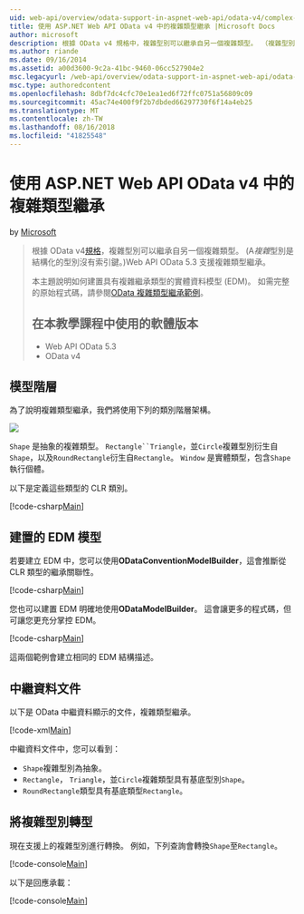 ```yaml
---
uid: web-api/overview/odata-support-in-aspnet-web-api/odata-v4/complex-type-inheritance-in-odata-v4
title: 使用 ASP.NET Web API OData v4 中的複雜類型繼承 |Microsoft Docs
author: microsoft
description: 根據 OData v4 規格中，複雜型別可以繼承自另一個複雜類型。 （複雜型別是結構化的型別沒有索引鍵）。Web API...
ms.author: riande
ms.date: 09/16/2014
ms.assetid: a00d3600-9c2a-41bc-9460-06cc527904e2
msc.legacyurl: /web-api/overview/odata-support-in-aspnet-web-api/odata-v4/complex-type-inheritance-in-odata-v4
msc.type: authoredcontent
ms.openlocfilehash: 8dbf7dc4cfc70e1ea1ed6f72ffc0751a56809c09
ms.sourcegitcommit: 45ac74e400f9f2b7dbded66297730f6f14a4eb25
ms.translationtype: MT
ms.contentlocale: zh-TW
ms.lasthandoff: 08/16/2018
ms.locfileid: "41825548"
---
```

<a name="complex-type-inheritance-in-odata-v4-with-aspnet-web-api"></a>使用 ASP.NET Web API OData v4 中的複雜類型繼承
====================
by [Microsoft](https://github.com/microsoft)

> 根據 OData v4[規格](http://www.odata.org/documentation/odata-version-4-0/)，複雜型別可以繼承自另一個複雜類型。 (A*複雜*型別是結構化的型別沒有索引鍵。)Web API OData 5.3 支援複雜類型繼承。
> 
> 本主題說明如何建置具有複雜繼承類型的實體資料模型 (EDM)。 如需完整的原始程式碼，請參閱[OData 複雜類型繼承範例](http://aspnet.codeplex.com/sourcecontrol/latest#Samples/WebApi/OData/v4/ODataComplexTypeInheritanceSample/ReadMe.txt)。
> 
> ## <a name="software-versions-used-in-the-tutorial"></a>在本教學課程中使用的軟體版本
> 
> 
> - Web API OData 5.3
> - OData v4


## <a name="model-hierarchy"></a>模型階層

為了說明複雜類型繼承，我們將使用下列的類別階層架構。

![](complex-type-inheritance-in-odata-v4/_static/image1.png)

`Shape` 是抽象的複雜類型。 `Rectangle``Triangle`，並`Circle`複雜型別衍生自`Shape`，以及`RoundRectangle`衍生自`Rectangle`。 `Window` 是實體類型，包含`Shape`執行個體。

以下是定義這些類型的 CLR 類別。

[!code-csharp[Main](complex-type-inheritance-in-odata-v4/samples/sample1.cs)]

## <a name="build-the-edm-model"></a>建置的 EDM 模型

若要建立 EDM 中，您可以使用**ODataConventionModelBuilder**，這會推斷從 CLR 類型的繼承關聯性。

[!code-csharp[Main](complex-type-inheritance-in-odata-v4/samples/sample2.cs)]

您也可以建置 EDM 明確地使用**ODataModelBuilder**。 這會讓更多的程式碼，但可讓您更充分掌控 EDM。

[!code-csharp[Main](complex-type-inheritance-in-odata-v4/samples/sample3.cs)]

這兩個範例會建立相同的 EDM 結構描述。

## <a name="metadata-document"></a>中繼資料文件

以下是 OData 中繼資料顯示的文件，複雜類型繼承。

[!code-xml[Main](complex-type-inheritance-in-odata-v4/samples/sample4.xml?highlight=13,17,25,30)]

中繼資料文件中，您可以看到：

- `Shape`複雜型別為抽象。
- `Rectangle`， `Triangle`，並`Circle`複雜類型具有基底型別`Shape`。
- `RoundRectangle`類型具有基底類型`Rectangle`。

## <a name="casting-complex-types"></a>將複雜型別轉型

現在支援上的複雜型別進行轉換。 例如，下列查詢會轉換`Shape`至`Rectangle`。

[!code-console[Main](complex-type-inheritance-in-odata-v4/samples/sample5.cmd)]

以下是回應承載：

[!code-console[Main](complex-type-inheritance-in-odata-v4/samples/sample6.cmd)]
